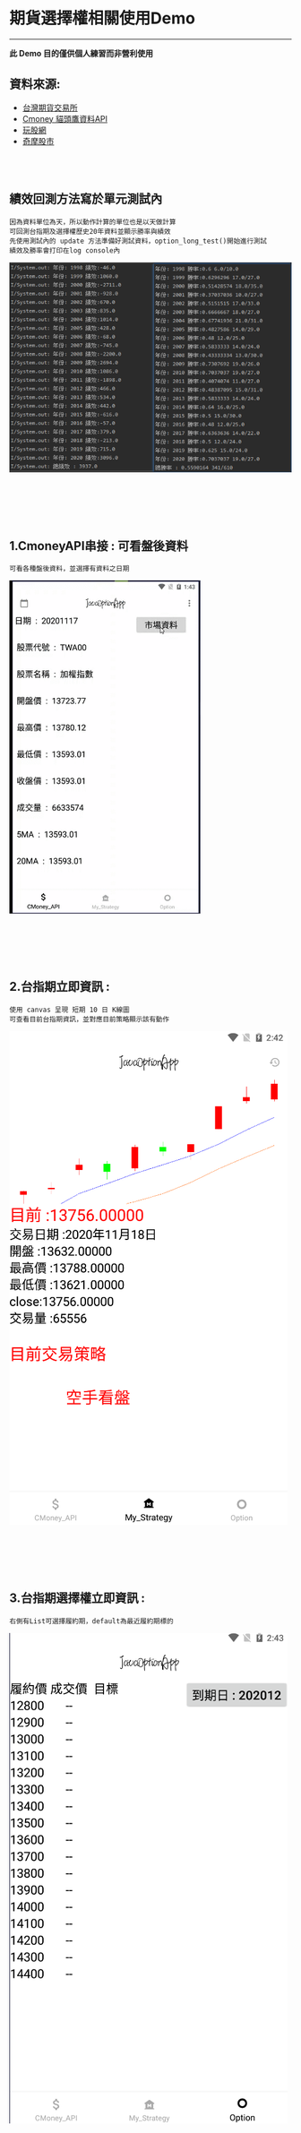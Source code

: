 # 期貨選擇權相關使用Demo
-----------------------------------------------------------------------------------------------------------------
 <Strong>此 Demo 目的僅供個人練習而非營利使用</Strong>

## 資料來源:
* [台灣期貨交易所](https://www.taifex.com.tw/cht/3/dlFutDailyMarketView)
* [Cmoney 貓頭鷹資料API](https://owl.cmoney.com.tw/Owl/tutorial/list.do?id=333619d0042711e9be97000c29e493f4)
* [玩股網](https://www.wantgoo.com/futures/wmt&)
* [奇摩股市](https://tw.stock.yahoo.com/future/)


<br></br>

## 績效回測方法寫於單元測試內
    因為資料單位為天，所以動作計算的單位也是以天做計算
    可回測台指期及選擇權歷史20年資料並顯示勝率與績效
    先使用測試內的 update 方法準備好測試資料，option_long_test()開始進行測試
    績效及勝率會打印在log console內
 ![image](https://github.com/jap963852741/JavaOptionApp/blob/master/win.png)


<br></br>
<br></br>


## 1.CmoneyAPI串接 : 可看盤後資料
    可看各種盤後資料，並選擇有資料之日期
 ![image](https://github.com/jap963852741/JavaOptionApp/blob/master/341x595_Cmoney.gif)

<br></br>
<br></br>

## 2.台指期立即資訊 : 
    使用 canvas 呈現 短期 10 日 K線圖
    可查看目前台指期資訊，並對應目前策略顯示該有動作
 ![image](https://github.com/jap963852741/JavaOptionApp/blob/master/strategy.png)

<br></br>
<br></br>

## 3.台指期選擇權立即資訊 : 
    右側有List可選擇履約期，default為最近履約期標的
 ![image](https://github.com/jap963852741/JavaOptionApp/blob/master/option.png)
 
 
 

 

